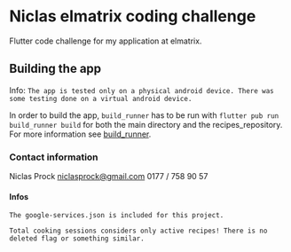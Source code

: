 # Niclas elmatrix coding challenge

Flutter code challenge for my application at elmatrix.

## Building the app
Info: `The app is tested only on a physical android device. There was some testing done on a virtual android device.`

In order to build the app, `build_runner` has to be run with `flutter pub run build_runner build` for both the main directory and the recipes_repository. For more information see [build_runner](https://pub.dev/packages/build_runner).

### Contact information 
Niclas Prock
niclasprock@gmail.com
0177 / 758 90 57

#### Infos
    The google-services.json is included for this project.

    Total cooking sessions considers only active recipes! There is no deleted flag or something similar.
